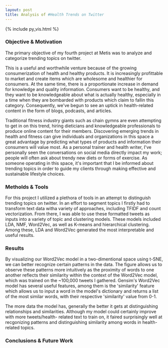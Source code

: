 ```yaml
---
layout: post
title: Analysis of #Health Trends on Twitter
---
```



{% include py_vis.html %}

### Objective & Motivation

The primary objective of my fourth project at Metis was to analyze and categorize trending topics on twitter. 

This is a useful and worthwhile venture because of the growing consumerization of health and healthy products. It is increasingly profittable to market and create items which are wholesome and healthier for consumers. At the same time, there is a proportionate increase in demand for knowledge and quality information. Consumers want to be healthy, and they want to be knowledgeable about what is actually healthy, especially in a time when they are bombarded with products which claim to fallin this category. Consequently, we've begun to see an uptick in health-related content in the form of blogs, podcasts, and articles. 

Traditional fitness industry giants such as chain gymns are even attempting to get in on this trend, hiring dieticians and knowledgeable professionals to produce online content for their members. Discovering emerging trends in health and fitness can give individuals and organizations in this space a great advantage by predicting what types of products and information their consumers will value most. As a personal trainer and health writer, I've personally seen the conversations on social media directly impact my work; people will often ask about trendy new diets or forms of exercise. As someone operating in this space, it's important that I be informed about trending topics in order to guide my clients through making effective and sustainable lifestyle choices.

### Metholds & Tools

For this project I utilized a plethora of tools in an attempt to distinguish trending topics on twitter. In an effort to segment topics I firstly had to transform text data witha variety of approaches, including TFIDF and count vectorization. From there, I was able to use these formatted tweets as inputs into a variety of topic and clustering models. These models included LDA, NMF, Word2Vec, as well as K-means and hierarchical clustering. Among these, LDA and Word2Vec generated the most interpretable and useful results.


### Results 

By visualizing our Word2Vec model in a two-dimentional space using t-SNE, we can better recognize certain patterns in the data. The figure allows us to observe these patterns more intuitively as the proximity of words to one another reflects their similarity within the context of the Word2Vec model, which was trained on the ~100,000 tweets I gathered. Gensim's Word2Vec model has several useful features, among them is the 'similarity' feature which allows us to input a word in the model's dictionary and returns a list of the most similar words, with their respective 'similarity' value from 0-1. 

The more data the model has, generally the better it gets at distinguishing relationships and similarities. Although my model could certainly improve with more tweets/health- related text to train on, it faired surprisingly well at recgonizing patterns and distinguishing similarity among words in health-related topics.


### Conclusions & Future Work


